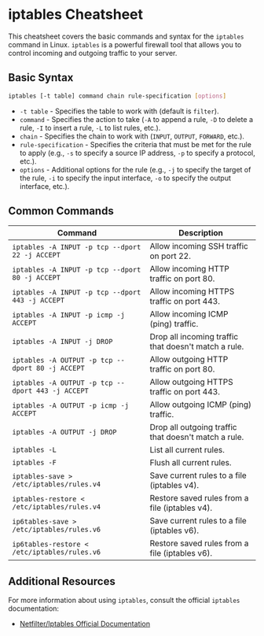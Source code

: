 # iptables Cheatsheet

This cheatsheet covers the basic commands and syntax for the `iptables` command in Linux. `iptables` is a powerful firewall tool that allows you to control incoming and outgoing traffic to your server.

## Basic Syntax

```bash
iptables [-t table] command chain rule-specification [options]
```

- `-t table` - Specifies the table to work with (default is `filter`).
- `command` - Specifies the action to take (`-A` to append a rule, `-D` to delete a rule, `-I` to insert a rule, `-L` to list rules, etc.).
- `chain` - Specifies the chain to work with (`INPUT`, `OUTPUT`, `FORWARD`, etc.).
- `rule-specification` - Specifies the criteria that must be met for the rule to apply (e.g., `-s` to specify a source IP address, `-p` to specify a protocol, etc.).
- `options` - Additional options for the rule (e.g., `-j` to specify the target of the rule, `-i` to specify the input interface, `-o` to specify the output interface, etc.).

## Common Commands

| Command                                           | Description                                          |
| ------------------------------------------------- | ---------------------------------------------------- |
| `iptables -A INPUT -p tcp --dport 22 -j ACCEPT`   | Allow incoming SSH traffic on port 22.               |
| `iptables -A INPUT -p tcp --dport 80 -j ACCEPT`   | Allow incoming HTTP traffic on port 80.              |
| `iptables -A INPUT -p tcp --dport 443 -j ACCEPT`  | Allow incoming HTTPS traffic on port 443.            |
| `iptables -A INPUT -p icmp -j ACCEPT`             | Allow incoming ICMP (ping) traffic.                  |
| `iptables -A INPUT -j DROP`                       | Drop all incoming traffic that doesn't match a rule. |
| `iptables -A OUTPUT -p tcp --dport 80 -j ACCEPT`  | Allow outgoing HTTP traffic on port 80.              |
| `iptables -A OUTPUT -p tcp --dport 443 -j ACCEPT` | Allow outgoing HTTPS traffic on port 443.            |
| `iptables -A OUTPUT -p icmp -j ACCEPT`            | Allow outgoing ICMP (ping) traffic.                  |
| `iptables -A OUTPUT -j DROP`                      | Drop all outgoing traffic that doesn't match a rule. |
| `iptables -L`                                     | List all current rules.                              |
| `iptables -F`                                     | Flush all current rules.                             |
| `iptables-save > /etc/iptables/rules.v4`          | Save current rules to a file (iptables v4).          |
| `iptables-restore < /etc/iptables/rules.v4`       | Restore saved rules from a file (iptables v4).       |
| `ip6tables-save > /etc/iptables/rules.v6`         | Save current rules to a file (iptables v6).          |
| `ip6tables-restore < /etc/iptables/rules.v6`      | Restore saved rules from a file (iptables v6).       |

## Additional Resources

For more information about using `iptables`, consult the official `iptables` documentation:

- [Netfilter/Iptables Official Documentation](https://www.netfilter.org/documentation/)
